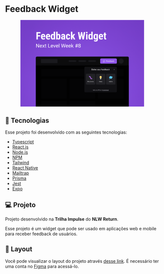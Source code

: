 # Feedback Widget

<div align="center">
    <img src="./.github/preview.png" width="80%" />
</div>

## 🚀 Tecnologias

Esse projeto foi desenvolvido com as seguintes tecnologias:

- [Typescript](https://www.typescriptlang.org)
- [React.js](https://pt-br.reactjs.org)
- [Node.js](https://nodejs.org/en/)
- [NPM](https://www.npmjs.com)
- [Tailwind](https://tailwindcss.com)
- [React Native](https://reactnative.dev)
- [Mailtrap](https://mailtrap.io)
- [Prisma](https://www.prisma.io)
- [Jest](https://jestjs.io/pt-BR/)
- [Expo](https://expo.dev)

## 💻 Projeto

Projeto desenvolvido na **Trilha Impulse** do **NLW Return**.

Esse projeto é um widget que pode ser usado em aplicações web e mobile para receber feedback de usuários.

## 🎨 Layout

Você pode visualizar o layout do projeto através [desse link](https://www.figma.com/community/file/1102912516166573468). É necessário ter uma conta no [Figma](https://www.figma.com) para acessá-lo.
